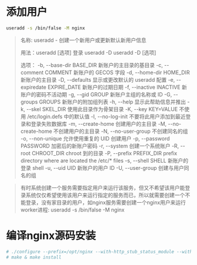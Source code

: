 # 添加用户
```sh
useradd -s /bin/false -M nginx
```

> 名称: useradd - 创建一个新用户或更新默认新用户信息
> 
> 用法：useradd [选项] 登录
>       useradd -D
>       useradd -D [选项]
> 
> 选项：
>   -b, --base-dir BASE_DIR       新账户的主目录的基目录
>   -c, --comment COMMENT         新账户的 GECOS 字段
>   -d, --home-dir HOME_DIR       新账户的主目录
>   -D, --defaults                显示或更改默认的 useradd 配置
>   -e, --expiredate EXPIRE_DATE  新账户的过期日期
>   -f, --inactive INACTIVE       新账户的密码不活动期
>   -g, --gid GROUP               新账户主组的名称或 ID
>   -G, --groups GROUPS           新账户的附加组列表
>   -h, --help                    显示此帮助信息并推出
>   -k, --skel SKEL_DIR           使用此目录作为骨架目录
>   -K, --key KEY=VALUE           不使用 /etc/login.defs 中的默认值
>   -l, --no-log-init             不要将此用户添加到最近登录和登录失败数据库
>   -m, --create-home             创建用户的主目录
>   -M, --no-create-home          不创建用户的主目录
>   -N, --no-user-group           不创建同名的组
>   -o, --non-unique              允许使用重复的 UID 创建用户
>   -p, --password PASSWORD       加密后的新账户密码
>   -r, --system                  创建一个系统账户
>   -R, --root CHROOT_DIR         chroot 到的目录
>   -P, --prefix PREFIX_DIR       prefix directory where are located the /etc/* files
>   -s, --shell SHELL             新账户的登录 shell
>   -u, --uid UID                 新账户的用户 ID
>   -U, --user-group              创建与用户同名的组

> 有时系统创建一个服务需要指定用户来运行该服务，但又不希望该用户能登录系统仅仅希望使用该用户来运行指定的服务而已，所以就需要创建一个不能登录，没有家目录的用户，如nginx服务需要创建一个nginx用户来运行worker进程: 
> useradd -s /bin/false -M nginx

# 编译nginx源码安装

```sh
# ./configure --prefix=/opt/nginx --with-http_stub_status_module --with-http_ssl_module
# make & make install
```
